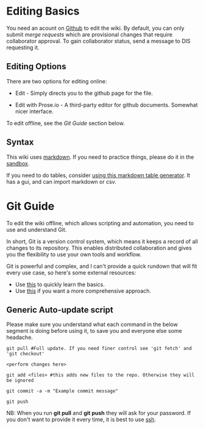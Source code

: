 # Editing Basics

You need an acount on [Github](github.com) to edit the wiki. By default, you can only submit *merge requests* which are provisional changes that require collaborator approval. To gain collaborator status, send a message to DIS requesting it.

## Editing Options

There are two options for editing online:

* Edit - Simply directs you to the github page for the file.

* Edit with Prose.io - A third-party editor for github documents. Somewhat nicer interface.

To edit offline, see the *Git Guide* section below.

## Syntax

This wiki uses [markdown](https://github.com/adam-p/markdown-here/wiki/Markdown-Cheatsheet). If you need to practice things, please do it in the [sandbox](/wiki/Sandbox.md).

If you need to do tables, consider [using this markdown table generator](http://www.tablesgenerator.com/markdown_tables). It has a gui, and can import markdown or csv.

# Git Guide

To edit the wiki offline, which allows scripting and automation, you need to use and understand Git.

In short, Git is a version control system, which means it keeps a record of all changes to its repository. This enables distributed collaboration and gives you the flexibility to use your own tools and workflow.

Git is powerful and complex, and I can't provide a quick rundown that will fit every use case, so here's some external resources:

* Use [this](https://try.github.io/levels/1/challenges/1) to quickly learn the basics.
* Use [this](https://git-scm.com/book/en/v2) if you want a more comprehensive approach.

## Generic Auto-update script

Please make sure you understand what each command in the below segment is doing before using it, to save you and everyone else some headache.

    git pull #Full update. If you need finer control see 'git fetch' and 'git checkout'
    
    <perform changes here>
    
    git add <files> #this adds new files to the repo. Otherwise they will be ignored
    
    git commit -a -m "Example commit message"
    
    git push
    
NB: When you run **git pull** and **git push** they will ask for your password. If you don't want to provide it every time, it is best to use [ssh](https://help.github.com/articles/connecting-to-github-with-ssh/).
